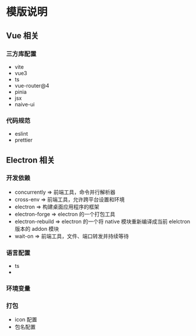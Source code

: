 # 模版说明

## Vue 相关

### 三方库配置

- vite
- vue3
- ts
- vue-router@4
- pinia
- jsx
- naive-ui

### 代码规范

- eslint
- prettier

## Electron 相关

### 开发依赖

- concurrently => 前端工具，命令并行解析器
- cross-env => 前端工具，允许跨平台设置和环境
- electron => 构建桌面应用程序的框架
- electron-forge => electron 的一个打包工具
- electron-rebuild => electron 的一个将 native 模块重新编译成当前 elelctron 版本的 addon 模块
- wait-on => 前端工具，文件、端口转发并持续等待

### 语言配置

- ts
-

### 环境变量

### 打包

- icon 配置
- 包名配置
